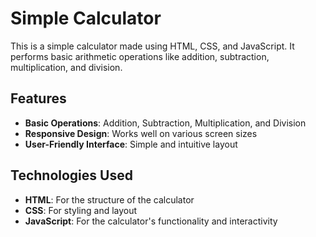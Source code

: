# Simple Calculator

This is a simple calculator made using HTML, CSS, and JavaScript. It performs basic arithmetic operations like addition, subtraction, multiplication, and division.

## Features

- **Basic Operations**: Addition, Subtraction, Multiplication, and Division
- **Responsive Design**: Works well on various screen sizes
- **User-Friendly Interface**: Simple and intuitive layout

## Technologies Used

- **HTML**: For the structure of the calculator
- **CSS**: For styling and layout
- **JavaScript**: For the calculator's functionality and interactivity

